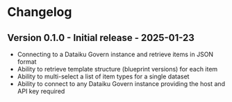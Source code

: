 # Changelog

## Version 0.1.0 - Initial release - 2025-01-23
- Connecting to a Dataiku Govern instance and retrieve items in JSON format
- Ability to retrieve template structure (blueprint versions) for each item
- Ability to multi-select a list of item types for a single dataset
- Ability to connect to any Dataiku Govern instance providing the host and API key required

